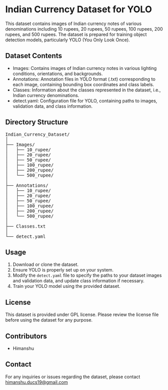 # Indian Currency Dataset for YOLO

This dataset contains images of Indian currency notes of various denominations including 10 rupees, 20 rupees, 50 rupees, 100 rupees, 200 rupees, and 500 rupees. The dataset is prepared for training object detection models, particularly YOLO (You Only Look Once).

## Dataset Contents

- Images: Contains images of Indian currency notes in various lighting conditions, orientations, and backgrounds.
- Annotations: Annotation files in YOLO format (.txt) corresponding to each image, containing bounding box coordinates and class labels.
- Classes: Information about the classes represented in the dataset, i.e., Indian currency denominations.
- detect.yaml: Configuration file for YOLO, containing paths to images, validation data, and class information.

## Directory Structure

<pre>
Indian_Currency_Dataset/
│
├── Images/
│   ├── 10_rupee/
│   ├── 20_rupee/
│   ├── 50_rupee/
│   ├── 100_rupee/
│   ├── 200_rupee/
│   └── 500_rupee/
│
├── Annotations/
│   ├── 10_rupee/
│   ├── 20_rupee/
│   ├── 50_rupee/
│   ├── 100_rupee/
│   ├── 200_rupee/
│   └── 500_rupee/
│
├── Classes.txt
│
└── detect.yaml
</pre>



## Usage

1. Download or clone the dataset.
2. Ensure YOLO is properly set up on your system.
3. Modify the `detect.yaml` file to specify the paths to your dataset images and validation data, and update class information if necessary.
4. Train your YOLO model using the provided dataset.

## License

This dataset is provided under GPL license. Please review the license file before using the dataset for any purpose.

## Contributors

- Himanshu

## Contact

For any inquiries or issues regarding the dataset, please contact himanshu.ducs19@gmail.com
